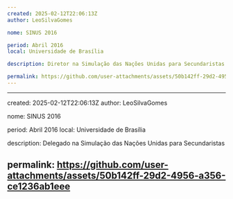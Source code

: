 ```yaml
---
created: 2025-02-12T22:06:13Z
author: LeoSilvaGomes

nome: SINUS 2016

period: Abril 2016
local: Universidade de Brasília

description: Diretor na Simulação das Nações Unidas para Secundaristas

permalink: https://github.com/user-attachments/assets/50b142ff-29d2-4956-a356-ce1236ab1eee
---
```

---
created: 2025-02-12T22:06:13Z
author: LeoSilvaGomes

nome: SINUS 2016

period: Abril 2016
local: Universidade de Brasília

description: Delegado na Simulação das Nações Unidas para Secundaristas

permalink: https://github.com/user-attachments/assets/50b142ff-29d2-4956-a356-ce1236ab1eee
---
